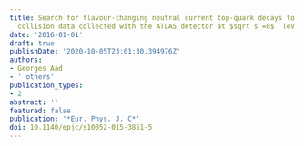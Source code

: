 ```yaml
---
title: Search for flavour-changing neutral current top-quark decays to $qZ$ in $pp$
  collision data collected with the ATLAS detector at $sqrt s =8$  TeV
date: '2016-01-01'
draft: true
publishDate: '2020-10-05T23:01:30.394976Z'
authors:
- Georges Aad
- ' others'
publication_types:
- 2
abstract: ''
featured: false
publication: '*Eur. Phys. J. C*'
doi: 10.1140/epjc/s10052-015-3851-5
---
```


